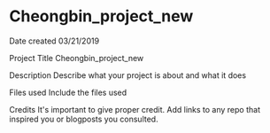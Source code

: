 # Cheongbin_project_new

Date created
03/21/2019

Project Title
Cheongbin_project_new

Description
Describe what your project is about and what it does

Files used
Include the files used

Credits
It's important to give proper credit. Add links to any repo that inspired you or blogposts you consulted.
